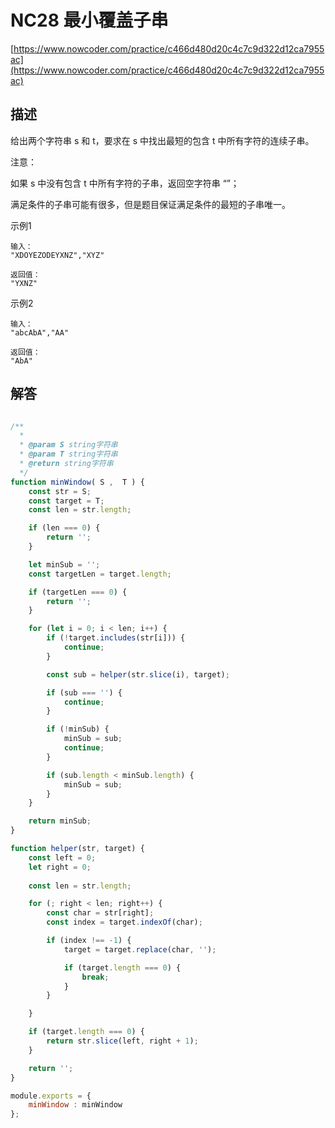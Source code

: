 # NC28 最小覆盖子串

[https://www.nowcoder.com/practice/c466d480d20c4c7c9d322d12ca7955ac](https://www.nowcoder.com/practice/c466d480d20c4c7c9d322d12ca7955ac)

## 描述

给出两个字符串 s 和 t，要求在 s 中找出最短的包含 t 中所有字符的连续子串。

注意：

如果 s 中没有包含 t 中所有字符的子串，返回空字符串 “”；

满足条件的子串可能有很多，但是题目保证满足条件的最短的子串唯一。

示例1

```text
输入：
"XDOYEZODEYXNZ","XYZ"

返回值：
"YXNZ"
```

示例2

```text
输入：
"abcAbA","AA"

返回值：
"AbA"
```

## 解答

```javascript

/**
  * 
  * @param S string字符串 
  * @param T string字符串 
  * @return string字符串
  */
function minWindow( S ,  T ) {
    const str = S;
    const target = T;
    const len = str.length;

    if (len === 0) {
        return '';
    }

    let minSub = '';
    const targetLen = target.length;

    if (targetLen === 0) {
        return '';
    }

    for (let i = 0; i < len; i++) {
        if (!target.includes(str[i])) {
            continue;
        }

        const sub = helper(str.slice(i), target);

        if (sub === '') {
            continue;
        }

        if (!minSub) {
            minSub = sub;
            continue;
        }

        if (sub.length < minSub.length) {
            minSub = sub;
        }
    }

    return minSub;
}

function helper(str, target) {
    const left = 0;
    let right = 0;
    
    const len = str.length;

    for (; right < len; right++) {
        const char = str[right];
        const index = target.indexOf(char);

        if (index !== -1) {
            target = target.replace(char, '');

            if (target.length === 0) {
                break;
            }
        }

    }

    if (target.length === 0) {
        return str.slice(left, right + 1);
    }

    return '';
}

module.exports = {
    minWindow : minWindow
};
```